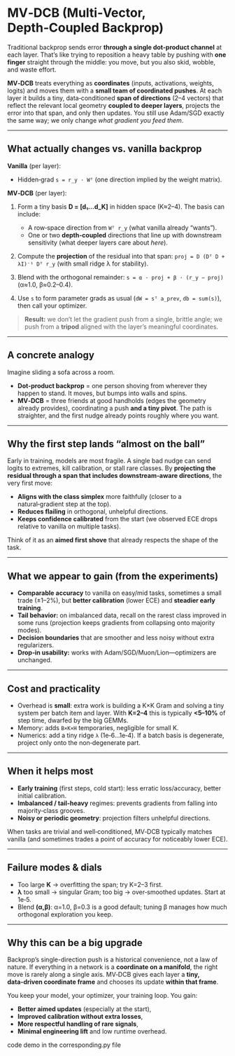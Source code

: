 # MV‑DCB (Multi‑Vector, Depth‑Coupled Backprop)

Traditional backprop sends error **through a single dot‑product channel** at each layer. That’s like trying to reposition a heavy table by pushing with **one finger** straight through the middle: you move, but you also skid, wobble, and waste effort.

**MV‑DCB** treats everything as **coordinates** (inputs, activations, weights, logits) and moves them with a **small team of coordinated pushes**. At each layer it builds a tiny, data‑conditioned **span of directions** (2–4 vectors) that reflect the relevant local geometry **coupled to deeper layers**, projects the error into that span, and only then updates. You still use Adam/SGD exactly the same way; we only change *what gradient you feed them*.

---

## What actually changes vs. vanilla backprop

**Vanilla** (per layer):

* Hidden‑grad `s = r_y · Wᵀ` (one direction implied by the weight matrix).

**MV‑DCB** (per layer):

1. Form a tiny basis **D = [d₁…d_K]** in hidden space (K≈2–4). The basis can include:

   * A row‑space direction from `Wᵀ r_y` (what vanilla already “wants”).
   * One or two **depth‑coupled** directions that line up with downstream sensitivity (what deeper layers care about *here*).
2. Compute the **projection** of the residual into that span: `proj = D (Dᵀ D + λI)⁻¹ Dᵀ r_y` (with small ridge λ for stability).
3. Blend with the orthogonal remainder: `s = α · proj + β · (r_y − proj)` (α≈1.0, β≈0.2–0.4).
4. Use `s` to form parameter grads as usual (`dW = sᵀ a_prev`, `db = sum(s)`), then call your optimizer.

> **Result:** we don’t let the gradient push from a single, brittle angle; we push from a **tripod** aligned with the layer’s meaningful coordinates.

---

## A concrete analogy

Imagine sliding a sofa across a room.

* **Dot‑product backprop** = one person shoving from wherever they happen to stand. It moves, but bumps into walls and spins.
* **MV‑DCB** = three friends at good handholds (edges the geometry already provides), coordinating a push **and a tiny pivot**. The path is straighter, and the first nudge already points roughly where you want.

---

## Why the **first step** lands “almost on the ball”

Early in training, models are most fragile. A single bad nudge can send logits to extremes, kill calibration, or stall rare classes. By **projecting the residual through a span that includes downstream‑aware directions**, the very first move:

* **Aligns with the class simplex** more faithfully (closer to a natural‑gradient step at the top).
* **Reduces flailing** in orthogonal, unhelpful directions.
* **Keeps confidence calibrated** from the start (we observed ECE drops relative to vanilla on multiple tasks).

Think of it as an **aimed first shove** that already respects the shape of the task.

---

## What we appear to gain (from the experiments)

* **Comparable accuracy** to vanilla on easy/mid tasks, sometimes a small trade (±1–2%),
  but **better calibration** (lower ECE) and **steadier early training**.
* **Tail behavior:** on imbalanced data, recall on the rarest class improved in some runs (projection keeps gradients from collapsing onto majority modes).
* **Decision boundaries** that are smoother and less noisy without extra regularizers.
* **Drop‑in usability:** works with Adam/SGD/Muon/Lion—optimizers are unchanged.

---

## Cost and practicality

* Overhead is **small**: extra work is building a K×K Gram and solving a tiny system per batch item and layer. With **K=2–4** this is typically **<5–10%** of step time, dwarfed by the big GEMMs.
* Memory: adds `B×K×H` temporaries, negligible for small K.
* Numerics: add a tiny ridge `λ` (1e‑6…1e‑4). If a batch basis is degenerate, project only onto the non‑degenerate part.

---

## When it helps most

* **Early training** (first steps, cold start): less erratic loss/accuracy, better initial calibration.
* **Imbalanced / tail‑heavy** regimes: prevents gradients from falling into majority‑class grooves.
* **Noisy or periodic geometry**: projection filters unhelpful directions.

When tasks are trivial and well‑conditioned, MV‑DCB typically matches vanilla (and sometimes trades a point of accuracy for noticeably lower ECE).

---

## Failure modes & dials

* Too large **K** → overfitting the span; try K=2–3 first.
* **λ** too small → singular Gram; too big → over‑smoothed updates. Start at 1e‑5.
* Blend **(α,β)**: α=1.0, β=0.3 is a good default; tuning β manages how much orthogonal exploration you keep.

---

## Why this can be a big upgrade

Backprop’s single-direction push is a historical convenience, not a law of nature. If everything in a network is a **coordinate on a manifold**, the right move is rarely along a single axis. MV‑DCB gives each layer a **tiny, data‑driven coordinate frame** and chooses its update **within that frame**.

You keep your model, your optimizer, your training loop. You gain:

* **Better aimed updates** (especially at the start),
* **Improved calibration without extra losses**,
* **More respectful handling of rare signals**,
* **Minimal engineering lift** and low runtime overhead.

code demo in the corresponding.py file
